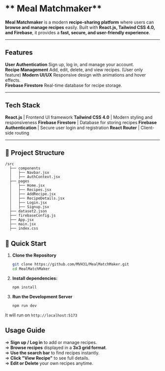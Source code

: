 # ** Meal Matchmaker** 

**Meal Matchmaker** is a modern **recipe-sharing platform** where users can **browse and manage recipes** easily. 
Built with **React.js, Tailwind CSS 4.0, and Firebase**, it provides a **fast, secure, and user-friendly experience**.  

---

## **Features**  

**User Authentication** Sign up, log in, and manage your account.  
**Recipe Management** Add, edit, delete, and view recipes.  (User only feature)
**Modern UI/UX** Responsive design with animations and hover effects.  
**Firebase Firestore** Real-time database for recipe storage.  

---

## **Tech Stack**  

**React.js** | Frontend UI framework 
**Tailwind CSS 4.0** | Modern styling and responsiveness 
**Firebase Firestore** | Database for storing recipes 
**Firebase Authentication** | Secure user login and registration 
**React Router** | Client-side routing 

---

## **📂 Project Structure**  

```
/src  
  ├── components  
  │   ├── Navbar.jsx  
  │   ├── AuthContext.jsx  
  ├── pages  
  │   ├── Home.jsx  
  │   ├── Recipes.jsx  
  │   ├── AddRecipe.jsx  
  │   ├── RecipeDetails.jsx  
  │   ├── Login.jsx  
  │   ├── Signup.jsx  
  ├── dataset2.json  
  ├── firebaseConfig.js
  ├── App.jsx  
  ├── main.jsx  
  ├── index.css
```
## 🚀 Quick Start

1. **Clone the Repository**
   ```sh
   git clone https://github.com/MVH31/MealMatchMaker.git
   cd MealMatchMaker
   ```

2. **Install dependencies:**
   ```sh
   npm install
   ```

3. **Run the Development Server**
   ```sh
   npm run dev
   ```

It will run on `http://localhost:5173`

## **Usage Guide**  

=> **Sign up / Log in** to add or manage recipes.  
=> **Browse recipes** displayed in a **3x3 grid format**.  
=> **Use the search bar** to find recipes instantly.  
=> **Click "View Recipe"** to see full details.  
=> **Edit or Delete** your own recipes anytime.
